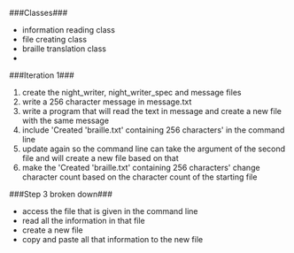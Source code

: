 ###Classes###
- information reading class
- file creating class
- braille translation class
-

###Iteration 1###
1. create the night_writer, night_writer_spec and message files
2. write a 256 character message in message.txt
3. write a program that will read the text in message and create a new file with the same message
4. include 'Created 'braille.txt' containing 256 characters' in the command line
5. update again so the command line can take the argument of the second file and will create a new file based on that
6. make the 'Created 'braille.txt' containing 256 characters' change character count based on the character count of the starting file

###Step 3 broken down###
- access the file that is given in the command line
- read all the information in that file
- create a new file
- copy and paste all that information to the new file
